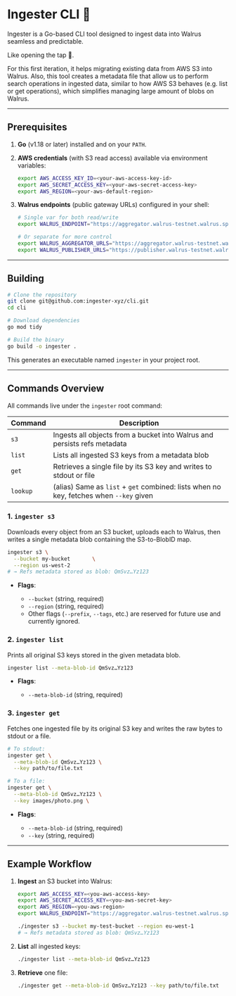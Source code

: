 # Ingester CLI 🚰

Ingester is a Go-based CLI tool designed to ingest data into Walrus seamless and predictable.

Like opening the tap 🚰.

For this first iteration, it helps migrating existing data from AWS S3 into Walrus.
Also, this tool creates a metadata file that allow us to perform search operations in ingested data,
similar to how AWS S3 behaves (e.g. list or get operations), which simplifies managing large amount of blobs on Walrus.

---

## Prerequisites

1. **Go** (v1.18 or later) installed and on your `PATH`.

2. **AWS credentials** (with S3 read access) available via environment variables:

   ```bash
   export AWS_ACCESS_KEY_ID=<your-aws-access-key-id>
   export AWS_SECRET_ACCESS_KEY=<your-aws-secret-access-key>
   export AWS_REGION=<your-aws-default-region>
   ```

3. **Walrus endpoints** (public gateway URLs) configured in your shell:

   ```bash
   # Single var for both read/write
   export WALRUS_ENDPOINT="https://aggregator.walrus-testnet.walrus.space,https://publisher.walrus-testnet.walrus.space"

   # Or separate for more control
   export WALRUS_AGGREGATOR_URLS="https://aggregator.walrus-testnet.walrus.space"
   export WALRUS_PUBLISHER_URLS="https://publisher.walrus-testnet.walrus.space"
   ```

---

## Building

```bash
# Clone the repository
git clone git@github.com:ingester-xyz/cli.git
cd cli

# Download dependencies
go mod tidy

# Build the binary
go build -o ingester .
```

This generates an executable named `ingester` in your project root.

---

## Commands Overview

All commands live under the `ingester` root command:

| Command  | Description                                                                            |
| -------- | -------------------------------------------------------------------------------------- |
| `s3`     | Ingests all objects from a bucket into Walrus and persists refs metadata               |
| `list`   | Lists all ingested S3 keys from a metadata blob                                        |
| `get`    | Retrieves a single file by its S3 key and writes to stdout or file                     |
| `lookup` | (alias) Same as `list` + `get` combined: lists when no key, fetches when `--key` given |

### 1. `ingester s3`

Downloads every object from an S3 bucket, uploads each to Walrus, then writes a single metadata blob containing the S3-to-BlobID map.

```bash
ingester s3 \
  --bucket my-bucket       \
  --region us-west-2
# → Refs metadata stored as blob: QmSvz…Yz123
```

- **Flags**:

  - `--bucket` (string, required)
  - `--region` (string, required)
  - Other flags (`--prefix`, `--tags`, etc.) are reserved for future use and currently ignored.

### 2. `ingester list`

Prints all original S3 keys stored in the given metadata blob.

```bash
ingester list --meta-blob-id QmSvz…Yz123
```

- **Flags**:

  - `--meta-blob-id` (string, required)

### 3. `ingester get`

Fetches one ingested file by its original S3 key and writes the raw bytes to stdout or a file.

```bash
# To stdout:
ingester get \
  --meta-blob-id QmSvz…Yz123 \
  --key path/to/file.txt

# To a file:
ingester get \
  --meta-blob-id QmSvz…Yz123 \
  --key images/photo.png \
```

- **Flags**:

  - `--meta-blob-id` (string, required)
  - `--key` (string, required)

---

## Example Workflow

1. **Ingest** an S3 bucket into Walrus:

   ```bash
   export AWS_ACCESS_KEY=<you-aws-access-key>
   export AWS_SECRET_ACCESS_KEY=<you-aws-secret-key>
   export AWS_REGION=<you-aws-region>
   export WALRUS_ENDPOINT="https://aggregator.walrus-testnet.walrus.space,https://publisher.walrus-testnet.walrus.space"

   ./ingester s3 --bucket my-test-bucket --region eu-west-1
   # → Refs metadata stored as blob: QmSvz…Yz123
   ```

2. **List** all ingested keys:

   ```bash
   ./ingester list --meta-blob-id QmSvz…Yz123
   ```

3. **Retrieve** one file:

   ```bash
   ./ingester get --meta-blob-id QmSvz…Yz123 --key path/to/file.txt
   ```
